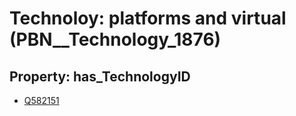 # Technoloy: __platforms and virtual__ (PBN__Technology_1876)

## Property: has_TechnologyID

* [Q582151](Q582151)

